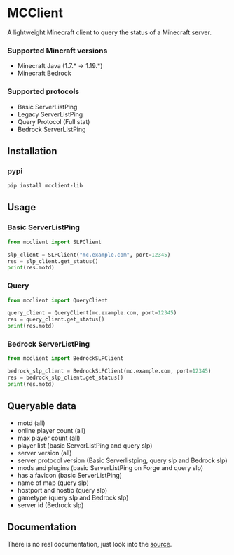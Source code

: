 # MCClient
A lightweight Minecraft client to query the status of a Minecraft server.

### Supported Mincraft versions
* Minecraft Java (1.7.* -> 1.19.*)
*  Minecraft Bedrock

### Supported protocols
* Basic ServerListPing
* Legacy ServerListPing
* Query Protocol (Full stat)
* Bedrock ServerListPing

## Installation
### pypi
```bash
pip install mcclient-lib
```

## Usage
### Basic ServerListPing
```python
from mcclient import SLPClient

slp_client = SLPClient("mc.example.com", port=12345)
res = slp_client.get_status()
print(res.motd)
 ```
### Query
```python
from mcclient import QueryClient

query_client = QueryClient(mc.example.com, port=12345)
res = query_client.get_status()
print(res.motd)
```

### Bedrock ServerListPing
```python
from mcclient import BedrockSLPClient

bedrock_slp_client = BedrockSLPClient(mc.example.com, port=12345)
res = bedrock_slp_client.get_status()
print(res.motd)
```
## Queryable data
* motd (all)
* online player count (all)
* max player count (all)
* player list (basic ServerListPing and query slp)
* server version (all)
* server protocol version (Basic Serverlistping, query slp and Bedrock slp)
* mods and plugins (basic ServerListPing on Forge and query slp)
* has a favicon (basic ServerListPing)
* name of map (query slp)
* hostport and hostip (query slp)
* gametype (query slp and Bedrock slp)
* server id (Bedrock slp)

## Documentation
There is no real documentation, just look into the [source](https://github.com/Sch8ill/MCClient-lib "github.com/Sch8ill/MCClient-lib").